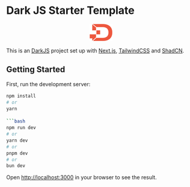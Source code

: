# Dark JS Starter Template

<p align="center">
  <img src="app/favicon.png" />
</p>

This is an [DarkJS](https://darkjs.com/) project set up with
[Next.js](https://nextjs.org/), [TailwindCSS](https://tailwindcss.com/) and
[ShadCN](https://ui.shadcn.com).

## Getting Started

First, run the development server:
```bash
npm install
# or
yarn

```bash
npm run dev
# or
yarn dev
# or
pnpm dev
# or
bun dev
```

Open [http://localhost:3000](http://localhost:3000) in your browser to see the result.
